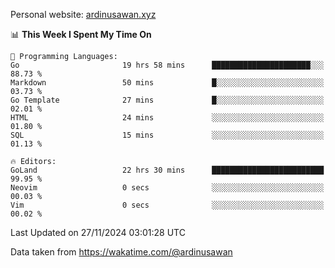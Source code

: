Personal website: [ardinusawan.xyz](https://ardinusawan.xyz)

<!--START_SECTION:waka-->
📊 **This Week I Spent My Time On** 

```text
💬 Programming Languages: 
Go                       19 hrs 58 mins      ██████████████████████░░░   88.73 % 
Markdown                 50 mins             █░░░░░░░░░░░░░░░░░░░░░░░░   03.73 % 
Go Template              27 mins             █░░░░░░░░░░░░░░░░░░░░░░░░   02.01 % 
HTML                     24 mins             ░░░░░░░░░░░░░░░░░░░░░░░░░   01.80 % 
SQL                      15 mins             ░░░░░░░░░░░░░░░░░░░░░░░░░   01.13 % 

🔥 Editors: 
GoLand                   22 hrs 30 mins      █████████████████████████   99.95 % 
Neovim                   0 secs              ░░░░░░░░░░░░░░░░░░░░░░░░░   00.03 % 
Vim                      0 secs              ░░░░░░░░░░░░░░░░░░░░░░░░░   00.02 % 
```


 Last Updated on 27/11/2024 03:01:28 UTC
<!--END_SECTION:waka-->
Data taken from https://wakatime.com/@ardinusawan
